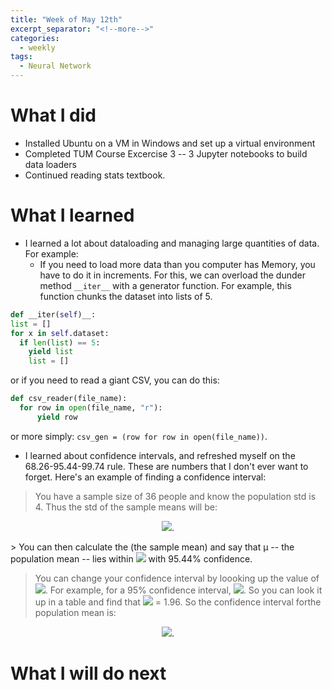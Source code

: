 ```yaml
---
title: "Week of May 12th"
excerpt_separator: "<!--more-->"
categories:
  - weekly
tags:
  - Neural Network
---
```

<!--
header:
  overlay_image: /assets/images/header.jpg
  overlay_filter: 0.5 # same as adding an opacity of 0.5 to a black background
  caption: "Photo credit: [**Unsplash**](https://unsplash.com)"
  actions:
    - label: "More Info"
      url: "https://unsplash.com"
-->


# What I did
* Installed Ubuntu on a VM in Windows and set up a virtual environment
* Completed TUM Course Excercise 3 -- 3 Jupyter notebooks to build data loaders
* Continued reading stats textbook.

# What I learned
* I learned a lot about dataloading and managing large quantities of data. For example:
  - If you need to load more data than you computer has Memory, you have to do it in increments. For this, we can overload the dunder method ``__iter__`` with a generator function. For example, this function chunks the dataset into lists of 5.
  
```python
def __iter(self)__:
list = []
for x in self.dataset:
  if len(list) == 5:
    yield list
    list = []
```
or if you need to read a giant CSV, you can do this:
  
  ```python
  def csv_reader(file_name):
    for row in open(file_name, "r"):
        yield row
  ```
  
  or more simply: ``csv_gen = (row for row in open(file_name))``.
  - I learned about confidence intervals, and refreshed myself on the 68.26-95.44-99.74 rule. These are numbers that I don't ever want to forget. Here's an example of finding a confidence interval:
  > You have a sample size of 36 people and know the population std is 4. Thus the std of the sample means will be:
  <p align="center">
  <img src="https://render.githubusercontent.com/render/math?math=\sigma_\bar{x} = \frac{\sigma}{\sqrt{n}} = \frac{4}{\sqrt{36}}">.
  </p>
  > You can then calculate the <x> (the sample mean) and say that μ -- the population mean -- lies within <img src="https://render.githubusercontent.com/render/math?math=\bar{x} \pm 2*\sigma_{\bar{x}}"> with 95.44% confidence. 
  
> You can change your confidence interval by loooking up the value of  <img src="https://render.githubusercontent.com/render/math?math=z_{\alpha/2}">. For example, for a 95% confidence interval,  <img src="https://render.githubusercontent.com/render/math?math=\alpha = 1 - .95">. So you can look it up in a table and find that <img src="https://render.githubusercontent.com/render/math?math=Z_{.5/2}"> = 1.96. So the confidence interval forthe population mean is:
<p align="center">
<img src="https://render.githubusercontent.com/render/math?math=\mu = \bar{x} \pm Z_{\alpha/2} * \frac{\sigma}{\sqrt{n}}">.
</p>

# What I will do next
